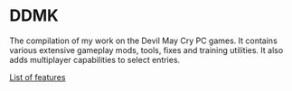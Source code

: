 # DDMK
The compilation of my work on the Devil May Cry PC games.
It contains various extensive gameplay mods, tools, fixes and training utilities.
It also adds multiplayer capabilities to select entries.

[List of features](https://github.com/serpentiem/ddmk/wiki/List-of-features)
